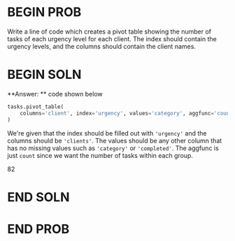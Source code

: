 # BEGIN PROB
Write a line of code which creates a pivot table showing the number of tasks of each urgency level for each client. The index should contain the urgency levels, and the columns should contain the client names.

# BEGIN SOLN
**Answer: ** code shown below

```py
tasks.pivot_table(
    columns='client', index='urgency', values='category', aggfunc='count'
)
```

We're given that the index should be filled out with `'urgency'` and the columns should be `'clients'`. The values should be any other column that has no missing values such as `'category'` or `'completed'`. The aggfunc is just `count` since we want the number of tasks within each group.

<average>82</average>

# END SOLN

# END PROB